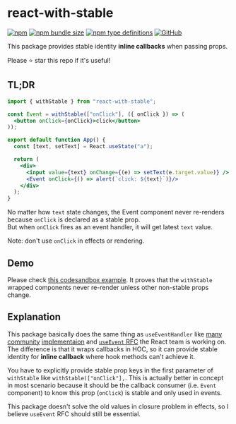 # react-with-stable

[![npm](https://img.shields.io/npm/v/react-with-stable?style=flat-square)](https://www.npmjs.com/package/react-with-stable)
[![npm bundle size](https://img.shields.io/bundlephobia/minzip/react-with-stable?style=flat-square)](https://bundlephobia.com/result?p=react-with-stable)
[![npm type definitions](https://img.shields.io/npm/types/typescript?style=flat-square)](https://github.com/oney/react-with-stable/blob/master/src/index.tsx)
[![GitHub](https://img.shields.io/github/license/oney/react-with-stable?style=flat-square)](https://github.com/oney/react-with-stable/blob/master/LICENSE)

This package provides stable identity **inline callbacks** when passing props.

Please ⭐ star this repo if it's useful!

## TL;DR
```jsx
import { withStable } from "react-with-stable";

const Event = withStable(["onClick"], ({ onClick }) => (
  <button onClick={onClick}>click</button>
));

export default function App() {
  const [text, setText] = React.useState("a");

  return (
    <div>
      <input value={text} onChange={(e) => setText(e.target.value)} />
      <Event onClick={() => alert(`click: ${text}`)}/>
    </div>
  );
}
```
No matter how `text` state changes, the Event component never re-renders because `onClick` is declared as a stable prop.  
But when `onClick` fires as an event handler, it will get latest `text` value.

Note: don't use `onClick` in effects or rendering.

## Demo
Please check [this codesandbox example](https://codesandbox.io/s/withstable-hoc-ogfep7?file=/src/App.tsx). It proves that the `withStable` wrapped components never re-render unless other non-stable props change.

## Explanation
This package basically does the same thing as `useEventHandler` like [many](https://github.com/Volune/use-event-callback) [community](https://ahooks.js.org/hooks/use-memoized-fn) [implementaion](https://reactjs.org/docs/hooks-faq.html#how-to-read-an-often-changing-value-from-usecallback) and [`useEvent` RFC](https://github.com/reactjs/rfcs/pull/220) the React team is working on. The difference is that it wraps callbacks in HOC, so it can provide stable identity for **inline callback** where hook methods can't achieve it.

You have to explicitly provide stable prop keys in the first parameter of `withStable` like `withStable(["onClick"],`. This is actually better in concept in most scenario because it should be the callback consumer (i.e. `Event` component) to know this prop (`onClick`) is stable and only used in events.

This package doesn't solve the old values in closure problem in effects, so I believe `useEvent` RFC should still be essential.
